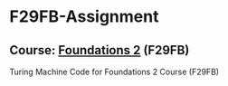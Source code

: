 # F29FB-Assignment
## Course: [Foundations 2](https://curriculum.hw.ac.uk/coursedetails/F29FB?termcode=202223) (F29FB)

Turing Machine Code for Foundations 2 Course (F29FB)
